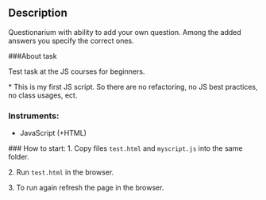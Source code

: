 ## Description
Questionarium with ability to add your own question. Among the added answers you specify the correct ones. 

###About task

Test task at the JS courses for beginners.
<p>* This is my first JS script. So there are no refactoring, no JS best practices, no class usages, ect.

### Instruments:
- JavaScript (+HTML)


###<a> How to start:
<a>1. Copy files `test.html` and `myscript.js` into the same folder.

<a>2. Run `test.html` in the browser.

<a>3. To run again refresh the page in the browser.